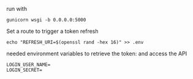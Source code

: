 run with

```
gunicorn wsgi -b 0.0.0.0:5000

```
Set a route to trigger a token refresh
```
echo "REFRESH_URI=$(openssl rand -hex 16)" >> .env
```

needed environment variables to retrieve the token:
and access the API
```
LOGIN_USER_NAME=
LOGIN_SECRET=
```


